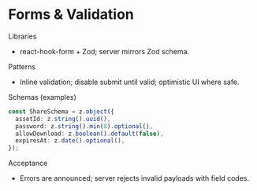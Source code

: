 # Forms & Validation

Libraries
- react-hook-form + Zod; server mirrors Zod schema.

Patterns
- Inline validation; disable submit until valid; optimistic UI where safe.

Schemas (examples)
```ts
const ShareSchema = z.object({
  assetId: z.string().uuid(),
  password: z.string().min(8).optional(),
  allowDownload: z.boolean().default(false),
  expiresAt: z.date().optional(),
});
```

Acceptance
- Errors are announced; server rejects invalid payloads with field codes.
